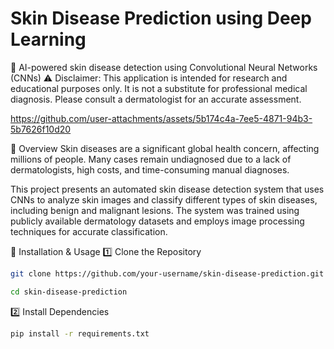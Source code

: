 <h1>Skin Disease Prediction using Deep Learning</h1>
🚀 AI-powered skin disease detection using Convolutional Neural Networks (CNNs)
⚠ Disclaimer: This application is intended for research and educational purposes only. It is not a substitute for professional medical diagnosis. Please consult a dermatologist for an accurate assessment.

https://github.com/user-attachments/assets/5b174c4a-7ee5-4871-94b3-5b7626f10d20

📌 Overview
Skin diseases are a significant global health concern, affecting millions of people. Many cases remain undiagnosed due to a lack of dermatologists, high costs, and time-consuming manual diagnoses.

This project presents an automated skin disease detection system that uses CNNs to analyze skin images and classify different types of skin diseases, including benign and malignant lesions. The system was trained using publicly available dermatology datasets and employs image processing techniques for accurate classification.

🔧 Installation & Usage
1️⃣ Clone the Repository
  ```bash
  git clone https://github.com/your-username/skin-disease-prediction.git
  ```
  ```bash
  cd skin-disease-prediction
  ```
2️⃣ Install Dependencies
  ```bash
  pip install -r requirements.txt
  ```





